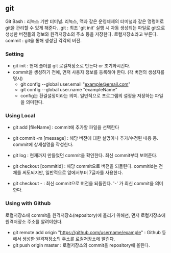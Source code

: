 ## git

Git Bash : 리눅스 기반 터미널. 리눅스, 맥과 같은 운영체제의 터미널과 같은 명령어로 git을 관리할 수 있게 해준다.
.git : 최초 'git init' 실행 시 자동 생성되는 파일로 git으로 생성한 버전들의 정보와 원격저장소의 주소 등을 저장한다. 로컬저장소라고 부른다.
commit : git을 통해 생성된 각각의 버전.


### Setting
* git init : 현재 폴더를 git 로컬저장소로 만든다 or 초기화시킨다.
* commit을 생성하기 전에, 먼저 사용자 정보를 등록해야 한다. (각 버전의 생성자를 명시)
  * git config --global user.email "example@email.com"
  * git config --global user.name "exampleName"
  * config는 환결설정이라는 의미. 일반적으로 프로그램의 설정을 저장하는 파일을 의미한다.

### Using Local
* git add [fileName] : commit에 추가할 파일을 선택한다
* git commit -m [message] : 해당 버전에 대한 설명이나 추가/수정된 내용 등. commit에 상세설명을 작성한다.
* git log : 현재까지 만들었던 commit을 확인한다. 최신 commit부터 보여준다.

* git checkout [commitId] : 해당 commit으로 버전을 되돌린다. commitId는 전체를 써도되지만, 일반적으로 앞에서부터 7글자를 사용한다.
* git checkout - : 최신 commit으로 버전을 되돌린다. '-' 가 최신 commit을 의미한다.

### Using with Github
로컬저장소에 commit을 원격저장소(repository)에 올리기 위해선, 먼저 로컬저장소에 원격저장소 주소를 알려야한다.
* git remote add origin "https://github.com/username/example" : Github 등에서 생성한 원격저장소의 주소를 로컬저장소에 알린다.
* git push origin master : 로컬저장소의 commit을 repository에 올린다.
